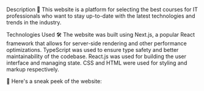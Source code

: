 Description
🚀 This website is a platform for selecting the best courses for IT professionals who want to stay up-to-date with the latest technologies and trends in the industry.

Technologies Used
🛠️ The website was built using Next.js, a popular React framework that allows for server-side rendering and other performance optimizations. TypeScript was used to ensure type safety and better maintainability of the codebase. React.js was used for building the user interface and managing state. CSS and HTML were used for styling and markup respectively.

👀 Here's a sneak peek of the website:
